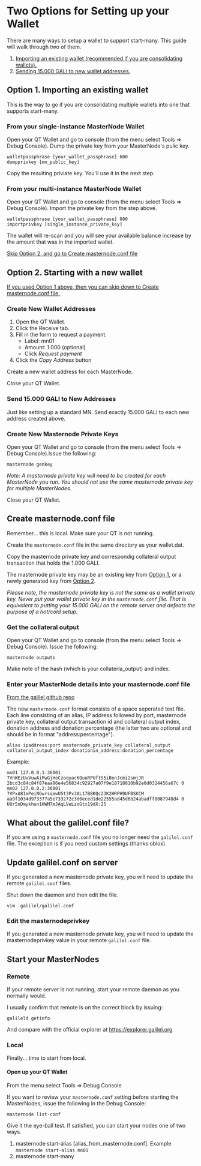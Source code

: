 # Two Options for Setting up your Wallet

There are many ways to setup a wallet to support start-many. This guide will
walk through two of them.

1. [Importing an existing wallet (recommended if you are consolidating wallets).](#option1)
2. [Sending 15.000 GALI to new wallet addresses.](#option2)

## <a name="option1"></a>Option 1. Importing an existing wallet

This is the way to go if you are consolidating multiple wallets into one that
supports start-many. 

### From your single-instance MasterNode Wallet

Open your QT Wallet and go to console (from the menu select Tools => Debug
Console). Dump the private key from your MasterNode's pulic key.

```
walletpassphrase [your_wallet_passphrase] 600
dumpprivkey [mn_public_key]
```

Copy the resulting priviate key. You'll use it in the next step.

### From your multi-instance MasterNode Wallet

Open your QT Wallet and go to console (from the menu select Tools => Debug
Console). Import the private key from the step above.

```
walletpassphrase [your_wallet_passphrase] 600
importprivkey [single_instance_private_key]
```

The wallet will re-scan and you will see your available balance increase by the
amount that was in the imported wallet.

[Skip Option 2. and go to Create masternode.conf file](#masternodeconf)

## <a name="option2"></a>Option 2. Starting with a new wallet

[If you used Option 1 above, then you can skip down to Create masternode.conf file.](#masternodeconf)

### Create New Wallet Addresses

1. Open the QT Wallet.
2. Click the Receive tab.
3. Fill in the form to request a payment.
   * Label: mn01
   * Amount: 1.000 (optional)
   * Click *Request payment*
5. Click the *Copy Address* button

Create a new wallet address for each MasterNode.

Close your QT Wallet.

### Send 15.000 GALI to New Addresses

Just like setting up a standard MN. Send exactly 15.000 GALI to each new
address created above.

### Create New Masternode Private Keys

Open your QT Wallet and go to console (from the menu select Tools => Debug
Console).Issue the following:

```
masternode genkey
```

*Note: A masternode private key will need to be created for each MasterNode you
run. You should not use the same masternode private key for multiple
MasterNodes.*

Close your QT Wallet.

## <a name="masternodeconf"></a>Create masternode.conf file

Remember... this is local. Make sure your QT is not running.

Create the `masternode.conf` file in the same directory as your wallet.dat.

Copy the masternode private key and correspondig collateral output transaction
that holds the 1.000 GALI.

The masternode private key may be an existing key from [Option 1](#option1), or
a newly generated key from [Option 2](#option2). 

*Please note, the masternode priviate key is not the same as a wallet private
key. Never put your wallet private key in the `masternode.conf` file. That is
equivalent to putting your 15.000 GALI on the remote server and defeats the
purpose of a hot/cold setup.*

### Get the collateral output

Open your QT Wallet and go to console (from the menu select Tools => Debug
Console). Issue the following:

```
masternode outputs
```

Make note of the hash (which is your collaterla_output) and index.

### Enter your MasterNode details into your masternode.conf file

[From the galilel github repo](https://github.com/Galilel-Project/galilel/blob/master/doc/masternode_conf.md)

The new `masternode.conf` format consists of a space seperated text file. Each
line consisting of an alias, IP address followed by port, masternode private
key, collateral output transaction id and collateral output index, donation
address and donation percentage (the latter two are optional and should be in
format "address:percentage").

```
alias ipaddress:port masternode_private_key collateral_output collateral_output_index donationin_address:donation_percentage
```

Example:

```
mn01 127.0.0.1:36001 7VnWEzUvVuwAiPwGjHeCzoqyacKQuuRPUftS5iBonJcmi2smjJR 2bcd3c84c84f87eaa86e4e56834c92927a07f9e18718810b92e0d0324456a67c 0
mn02 127.0.0.2:36001 7VPxA81mPeiNGwrsqewUSt3Px3AL17B8KQc23K2HRPH9UFBSKCM aa9f1034d973377a5e733272c3d0eced1de22555ad45d6b24abadff8087948d4 0 UUr5nDmykhun1HWM7mJAqLVeLzoGtx19dX:25
```

## What about the galilel.conf file?

If you are using a `masternode.conf` file you no longer need the `galilel.conf`
file. The exception is if you need custom settings (thanks oblox).

## Update galilel.conf on server

If you generated a new masternode private key, you will need to update the
remote `galilel.conf` files.

Shut down the daemon and then edit the file.

```
vim .galilel/galilel.conf
```

### Edit the masternodeprivkey

If you generated a new masternode private key, you will need to update the
masternodeprivkey value in your remote `galilel.conf` file.

## Start your MasterNodes

### Remote

If your remote server is not running, start your remote daemon as you normally
would. 

I usually confirm that remote is on the correct block by issuing:

```
galileld getinfo
```

And compare with the official explorer at https://explorer.galilel.org

### Local

Finally... time to start from local.

#### Open up your QT Wallet

From the menu select Tools => Debug Console

If you want to review your `masternode.conf` setting before starting the
MasterNodes, issue the following in the Debug Console:

```
masternode list-conf
```

Give it the eye-ball test. If satisfied, you can start your nodes one of two
ways.

1. masternode start-alias [alias_from_masternode.conf]. Example `masternode start-alias mn01`
2. masternode start-many
